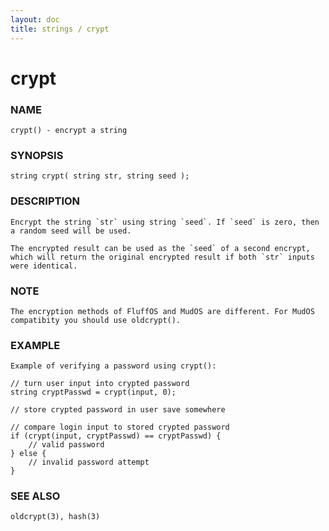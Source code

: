 ```yaml
---
layout: doc
title: strings / crypt
---
```

# crypt

### NAME

    crypt() - encrypt a string

### SYNOPSIS

    string crypt( string str, string seed );

### DESCRIPTION

    Encrypt the string `str` using string `seed`. If `seed` is zero, then
    a random seed will be used.

    The encrypted result can be used as the `seed` of a second encrypt,
    which will return the original encrypted result if both `str` inputs
    were identical.

### NOTE

    The encryption methods of FluffOS and MudOS are different. For MudOS
    compatibity you should use oldcrypt().

### EXAMPLE

    Example of verifying a password using crypt():

    // turn user input into crypted password
    string cryptPasswd = crypt(input, 0);

    // store crypted password in user save somewhere

    // compare login input to stored crypted password
    if (crypt(input, cryptPasswd) == cryptPasswd) {
        // valid password
    } else {
        // invalid password attempt
    }

### SEE ALSO

    oldcrypt(3), hash(3)
